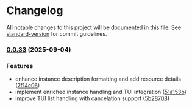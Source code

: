 # Changelog

All notable changes to this project will be documented in this file. See [standard-version](https://github.com/conventional-changelog/standard-version) for commit guidelines.

### [0.0.33](https://github.com/rozdolsky33/ocloud/compare/v0.0.32...v0.0.33) (2025-09-04)


### Features

* enhance instance description formatting and add resource details ([7f14c06](https://github.com/rozdolsky33/ocloud/commit/7f14c066878f0584243cef9a46ca73c5c227d541))
* implement enriched instance handling and TUI integration ([51a153b](https://github.com/rozdolsky33/ocloud/commit/51a153be0905a4d9951013e9d7789ad119a98080))
* improve TUI list handling with cancelation support ([5b28708](https://github.com/rozdolsky33/ocloud/commit/5b2870881ef81d99a9c6b38104ab4de2a5f7398c))
